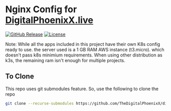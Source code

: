 # Nginx Config for [DigitalPhoenixX.live](http://DigitalPhoenixX.live)

[![GitHub Release][github_release_badge]][github_release_link]
[![License][license-image]][license-url]

Note: While all the apps included in this project have their own K8s config ready to use. the server used is a 1 GB RAM AWS instance (t3.micro). which doesn't pass k8s minimium requirements. When using other distribution as k3s, the remaining ram isn't enough for multiple projects.

## To Clone

This repo uses git submodules feature. So, use the following to clone the repo

```sh
git clone --recurse-submodules https://github.com/TheDigitalPhoenixX/digitalphoenixx-live-nginx
```

[license-image]: https://img.shields.io/badge/License-MIT-brightgreen.svg
[license-url]: https://opensource.org/licenses/MIT

[github_release_badge]: https://img.shields.io/github/v/release/TheDigitalPhoenixX/digitalphoenixx-live-nginx.svg?style=flat&include_prereleases
[github_release_link]: https://github.com/TheDigitalPhoenixX/digitalphoenixx-live-nginx/releases